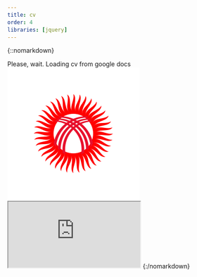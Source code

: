 ```yaml
---
title: cv
order: 4
libraries: [jquery]
---
```

{::nomarkdown}
<div id="cvLoader">Please, wait. Loading cv from google docs <img src="/assets/img/kg.svg" class="kgLoader"></div>
<iframe src="https://docs.google.com/document/d/e/2PACX-1vQULOvZyG2KFl_9jaq2uiykYiJrR687i5dIJ_o-b86nK85IE7tnDCGbn_bSjW14zwNf89WHODtanOPB/pub?embedded=true" id="cvIframe"></iframe>
<script>
$('#cvIframe').on( 'load', function() {
  setTimeout( function(){
    $("#cvLoader").hide();
  }, 500);
});
</script>
{:/nomarkdown}


